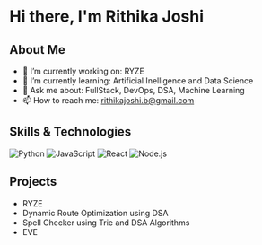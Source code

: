 # Hi there, I'm Rithika Joshi 

## About Me
- 🔭 I’m currently working on: RYZE   
- 🌱 I’m currently learning: Artificial Inelligence and Data Science    
- 💬 Ask me about: FullStack, DevOps, DSA, Machine Learning
- 📫 How to reach me: rithikajoshi.b@gmail.com

## Skills & Technologies
![Python](https://img.shields.io/badge/-Python-3776AB?style=flat&logo=python&logoColor=white)
![JavaScript](https://img.shields.io/badge/-JavaScript-F7DF1E?style=flat&logo=javascript&logoColor=black)
![React](https://img.shields.io/badge/-React-61DAFB?style=flat&logo=react&logoColor=black)
![Node.js](https://img.shields.io/badge/-Node.js-339933?style=flat&logo=node.js&logoColor=white)

## Projects
- RYZE
-  Dynamic Route Optimization using DSA
-  Spell Checker using Trie and DSA Algorithms
-  EVE
  

